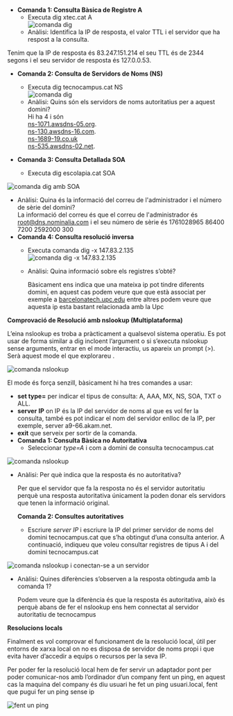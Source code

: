 
#### 

* **Comanda 1: Consulta Bàsica de Registre A**  
  * Executa dig xtec.cat A  
    ![comanda dig](img/1.png) 
  * Anàlisi: Identifica la IP de resposta, el valor TTL i el servidor que ha respost a la consulta.

 Tenim que la IP de resposta és 83.247.151.214 el seu TTL és de 2344 segons i el seu servidor de resposta és 127.0.0.53.

* **Comanda 2: Consulta de Servidors de Noms (NS)**  
  * Executa dig tecnocampus.cat NS  
    ![comanda dig](img/2.png) 
  * Anàlisi: Quins són els servidors de noms autoritatius per a aquest domini?  
    Hi ha 4 i són   
    [ns-1071.awsdns-05.org](http://ns-1071.awsdns-05.org).  
    [ns-130.awsdns-16.com](http://ns.130.awsdns-16.com).  
    [ns-1689-19.co.uk](http://ns-1689-19.co.uk)  
    [ns-535.awsdns-02.net](http://ns-535.awsdns-02.net).  
      
    

    
* **Comanda 3: Consulta Detallada SOA**  
  * Executa dig escolapia.cat SOA

 ![comanda dig amb SOA](img/3.png) 

* Anàlisi: Quina és la informació del correu de l'administrador i el número de sèrie del domini?  
  La informació del correu és que el correu de l'administrador és [root@dns.nominalia.com](mailto:root@dns.nominalia.com) i el seu número de sèrie és 1761028965 86400 7200 2592000 300       
* **Comanda 4: Consulta resolució inversa**  
  * Executa comanda dig \-x 147.83.2.135  
     ![comanda dig \-x 147.83.2.135  ](img/4.png) 
  * Anàlisi: Quina informació sobre els registres s’obté?

    Bàsicament ens indica que una mateixa ip pot tindre diferents domini, en aquest cas podem veure que que està associat per exemple a [barcelonatech.upc.edu](http://barcelonatech.upc.edu) entre altres podem veure que aquesta ip esta bastant relacionada amb la Upc

**Comprovació de Resolució amb nslookup (Multiplataforma)**

L’eina nslookup es troba a pràcticament a qualsevol sistema operatiu. Es pot usar de forma similar a dig incloent l’argument o si s’executa nslookup sense arguments, entrar en el mode interactiu, us apareix un prompt (\>). Serà aquest mode el que explorareu . 

![comanda nslookup](img/5.png) 

El mode és força senzill, bàsicament hi ha tres comandes a usar:

* **set type=** per indicar el tipus de consulta: A, AAA, MX, NS, SOA, TXT o ALL.  
* **server** **IP** on IP és la IP del servidor de noms al que es vol fer la consulta, també es pot indicar el nom del servidor enlloc de la IP, per exemple, server a9-66.akam.net.  
* **exit** que serveix per sortir de la comanda.  
* **Comanda 1: Consulta Bàsica no Autoritativa**  
  * Seleccionar *type=A* i com a domini de consulta tecnocampus.cat

![comanda nslookup](img/6.png) 

* Anàlisi: Per què indica que la resposta és no autoritativa?

  Per que el servidor que fa la resposta no és el servidor autoritatiu perquè una resposta autoritativa únicament la poden donar els servidors que tenen la informació original.


  

  **Comanda 2: Consultes autoritatives**

  * Escriure *server IP* i escriure la IP del primer servidor de noms del domini tecnocampus.cat que s’ha obtingut d’una consulta anterior. A continuació, indiqueu que voleu consultar registres de tipus A i del domini tecnocampus.cat

![comanda nslookup i conectan-se a un servidor](img/4.png) 

* Anàlisi: Quines diferències s’observen a la resposta obtinguda amb la comanda 1?

  Podem veure que la diferència és que la resposta és autoritativa, això és perquè abans de fer el nslookup ens hem connectat al servidor autoritatiu de tecnocampus

**Resolucions locals**

Finalment es vol comprovar el funcionament de la resolució local, útil per entorns de xarxa local on no es disposa de servidor de noms propi i que evita haver d’accedir a equips o recursos per la seva IP.

Per poder fer la resolució local hem de fer servir un adaptador pont per poder comunicar-nos amb l’ordinador d’un company fent un ping, en aquest cas la maquina del company és diu usuari he fet un ping usuari.local, fent que pugui fer un ping sense ip

![fent un ping](img/8.png) 










